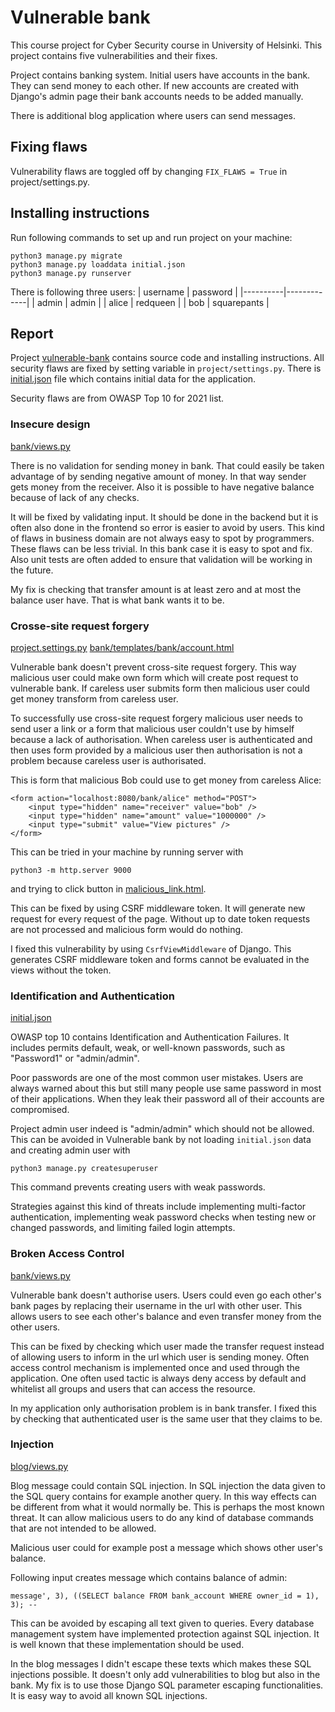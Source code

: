 # Vulnerable bank

This course project for Cyber Security course in University of Helsinki. This
project contains five vulnerabilities and their fixes.

Project contains banking system. Initial users have accounts in the bank. They
can send money to each other. If new accounts are created with Django's admin
page their bank accounts needs to be added manually.

There is additional blog application where users can send messages.

## Fixing flaws

Vulnerability flaws are toggled off by changing `FIX_FLAWS = True` in
project/settings.py.


## Installing instructions

Run following commands to set up and run project on your machine:

```
python3 manage.py migrate
python3 manage.py loaddata initial.json
python3 manage.py runserver
```

There is following three users:
| username | password    |
|----------|-------------|
| admin    | admin       |
| alice    | redqueen    |
| bob      | squarepants |

## Report

Project [vulnerable-bank](https://github.com/elehtine/vulnerable-bank) contains
source code and installing instructions. All security flaws are fixed by
setting variable in `project/settings.py`. There is
[initial.json](https://github.com/elehtine/vulnerable-bank) file which contains
initial data for the application.

Security flaws are from OWASP Top 10 for 2021 list.

### Insecure design
[bank/views.py](https://github.com/elehtine/vulnerable-bank/tree/main/bank/views.py#L14)

There is no validation for sending money in bank. That could easily be taken
advantage of by sending negative amount of money. In that way sender gets money
from the receiver. Also it is possible to have negative balance because of lack of any
checks.

It will be fixed by validating input. It should be done in the backend but it
is often also done in the frontend so error is easier to avoid by users. This
kind of flaws in business domain are not always easy to spot by programmers.
These flaws can be less trivial. In this bank case it is easy to spot and fix.
Also unit tests are often added to ensure that validation will be working in
the future.

My fix is checking that transfer amount is at least zero and at most the balance user have.
That is what bank wants it to be.


### Crosse-site request forgery
[project.settings.py](https://github.com/elehtine/vulnerable-bank/tree/main/project/settings.py#L55)
[bank/templates/bank/account.html](https://github.com/elehtine/vulnerable-bank/tree/main/bank/templates/bank/account.html#L8)

Vulnerable bank doesn't prevent cross-site request forgery. This way malicious
user could make own form which will create post request to vulnerable bank. If
careless user submits form then malicious user could get money transform from
careless user.

To successfully use cross-site request forgery malicious user needs to send user
a link or a form that malicious user couldn't use by himself because a lack of
authorisation. When careless user is authenticated and then uses form provided by
a malicious user then authorisation is not a problem because careless user is
authorisated.

This is form that malicious Bob could use to get money from careless Alice:
```
<form action="localhost:8080/bank/alice" method="POST">
    <input type="hidden" name="receiver" value="bob" />
    <input type="hidden" name="amount" value="1000000" />
    <input type="submit" value="View pictures" />
</form>
```

This can be tried in your machine by running server with
```
python3 -m http.server 9000
```
and trying to click button in [malicious_link.html](http://localhost:9000/malicious_link.html).

This can be fixed by using CSRF middleware token. It will generate new request
for every request of the page. Without up to date token requests are not
processed and malicious form would do nothing.

I fixed this vulnerability by using `CsrfViewMiddleware` of Django. This generates CSRF
middleware token and forms cannot be evaluated in the views without the token.


### Identification and Authentication
[initial.json](https://github.com/elehtine/vulnerable-bank/tree/main/initial.json#9)

OWASP top 10 contains Identification and Authentication Failures. It includes
permits default, weak, or well-known passwords, such as "Password1" or
"admin/admin".

Poor passwords are one of the most common user mistakes. Users are always warned
about this but still many people use same password in most of their applications.
When they leak their password all of their accounts are compromised.

Project admin user indeed is "admin/admin" which should not be allowed. This
can be avoided in Vulnerable bank by not loading `initial.json` data and
creating admin user with 
```
python3 manage.py createsuperuser
```
This command prevents creating users with weak passwords.

Strategies against this kind of threats include implementing multi-factor
authentication, implementing weak password checks when testing new or changed
passwords, and limiting failed login attempts.


### Broken Access Control
[bank/views.py](https://github.com/elehtine/vulnerable-bank/tree/main/bank/views.py#L26)

Vulnerable bank doesn't authorise users. Users could even go each other's bank
pages by replacing their username in the url with other user. This allows users to see
each other's balance and even transfer money from the other users.

This can be fixed by checking which user made the transfer request instead of
allowing users to inform in the url which user is sending money. Often access
control mechanism is implemented once and used through the application. One often used
tactic is always deny access by default and whitelist all groups and users that can access
the resource.

In my application only authorisation problem is in bank transfer. I fixed this by checking
that authenticated user is the same user that they claims to be.

### Injection
[blog/views.py](https://github.com/elehtine/vulnerable-bank/tree/main/blog/views.py#L13)

Blog message could contain SQL injection. In SQL injection the data given to the
SQL query contains for example another query. In this way effects can be different
from what it would normally be. This is perhaps the most known threat. It can allow
malicious users to do any kind of database commands that are not intended to be
allowed.

Malicious user could for example post a message which shows other user's balance.

Following input creates message which contains balance of admin:
```
message', 3), ((SELECT balance FROM bank_account WHERE owner_id = 1), 3); --
```

This can be avoided by escaping all text given to queries. Every database
management system have implemented protection against SQL injection. It is well
known that these implementation should be used.

In the blog messages I didn't escape these texts which makes these SQL injections
possible. It doesn't only add vulnerabilities to blog but also in the bank. My fix
is to use those Django SQL parameter escaping functionalities. It is easy way to avoid
all known SQL injections.
